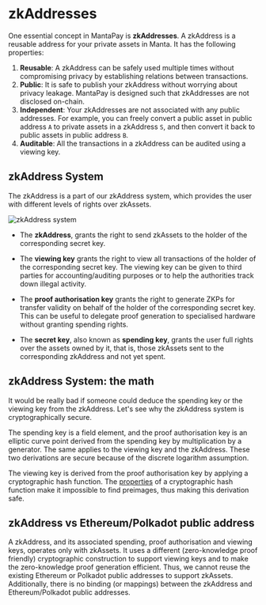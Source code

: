 # zkAddresses

One essential concept in MantaPay is **zkAddresses**. A zkAddress is a reusable address for your private assets in Manta. It has the following properties:

1. **Reusable**: A zkAddress can be safely used multiple times without compromising privacy by establishing relations between transactions.
2. **Public**: It is safe to publish your zkAddress without worrying about privacy leakage. MantaPay is designed such that zkAddresses are not disclosed on-chain.
3. **Independent**: Your zkAddresses are not associated with any public addresses. For example, you can freely convert a public asset in public address `A` to private assets in a zkAddress `S`, and then convert it back to public assets in public address `B`.
4. **Auditable**: All the transactions in a zkAddress can be audited using a viewing key.

## zkAddress System

The zkAddress is a part of our zkAddress system, which provides the user with different levels of rights over zkAssets.

![zkAddress system](./resources/zkAddress.png)

* The **zkAddress**, grants the right to send zkAssets to the holder of the corresponding secret key.

* The **viewing key** grants the right to view all transactions of the holder of the corresponding secret key. The viewing key can be given to third parties for accounting/auditing purposes or to help the authorities track down illegal activity.

* The **proof authorisation key** grants the right to generate ZKPs for transfer validity on behalf of the holder of the corresponding secret key. This can be useful to delegate proof generation to specialised hardware without granting spending rights.

* The **secret key**, also known as **spending key**, grants the user full rights over the assets owned by it, that is, those zkAssets sent to the corresponding zkAddress and not yet spent.

## zkAddress System: the math

It would be really bad if someone could deduce the spending key or the viewing key from the zkAddress. Let's see why the zkAddress system is cryptographically secure.

The spending key is a field element, and the proof authorisation key is an elliptic curve point derived from the spending key by multiplication by a generator. The same applies to the viewing key and the zkAddress. These two derivations are secure because of the discrete logarithm assumption. 

The viewing key is derived from the proof authorisation key by applying a cryptographic hash function. The [properties](https://en.wikipedia.org/wiki/Cryptographic_hash_function#Properties) of a cryptographic hash function make it impossible to find preimages, thus making this derivation safe.

## zkAddress vs Ethereum/Polkadot public address

A zkAddress, and its associated spending, proof authorisation and viewing keys, operates only with zkAssets. It uses a different (zero-knowledge proof friendly) cryptographic construction to support viewing keys and to make the zero-knowledge proof generation efficient. Thus, we cannot reuse the existing Ethereum or Polkadot public addresses to support zkAssets. Additionally, there is no binding (or mappings) between the zkAddress and Ethereum/Polkadot public addresses.